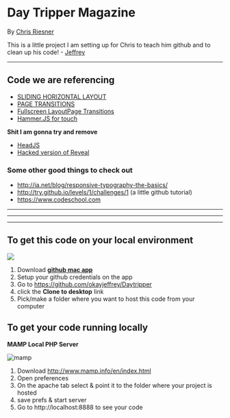 # Day Tripper Magazine
By [Chris Riesner](http://chrisriesner.com/)

This is a little project I am setting up for Chris to teach him github and to clean up his code! - [Jeffrey](http://jeffreylarrimore.com)

---

## Code we are referencing

- [SLIDING HORIZONTAL LAYOUT](http://tympanus.net/codrops/2013/09/05/sliding-horizontal-layout/)
- [PAGE TRANSITIONS](https://github.com/codrops/PageTransitions)
- [Fullscreen LayoutPage Transitions](https://github.com/codrops/FullscreenLayoutPageTransitions)
- [Hammer.JS for touch](http://eightmedia.github.io/hammer.js/)

**Shit I am gonna try and remove**
- [HeadJS](http://headjs.com/)
- [Hacked version of Reveal](https://github.com/hakimel/reveal.js)


### Some other good things to check out
- http://ia.net/blog/responsive-typography-the-basics/
- http://try.github.io/levels/1/challenges/1 (a little github tutorial)
- https://www.codeschool.com

---
---
---

## To get this code on your local environment

![](http://foryo.us.s3.amazonaws.com/random/okayjeffreyDaytripper_20140107_230833.png)

1. Download [**github mac app**](http://mac.github.com/)
2. Setup your github credentials on the app
3. Go to https://github.com/okayjeffrey/Daytripper
4. click the **Clone to desktop** link
5. Pick/make a folder where you want to host this code from your computer

## To get your code running locally

**MAMP Local PHP Server**

![](http://foryo.us.s3.amazonaws.com/random/MAMP_20140107_224209.png "mamp")

1. Download http://www.mamp.info/en/index.html
2. Open preferences 
3. On the apache tab select & point it to the folder where your project is hosted
4. save prefs & start server
5. Go to http://localhost:8888 to see your code
